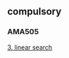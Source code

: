 ## compulsory

### AMA505

[3. linear search](https://standing-cloth-026.notion.site/line-search-77795042328247dfba473b3ac91b210b)
